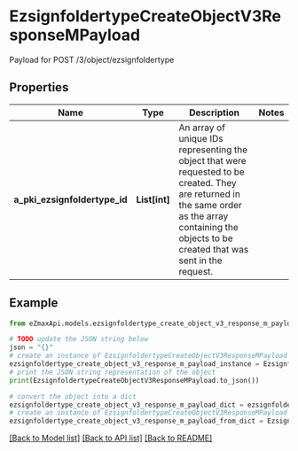 # EzsignfoldertypeCreateObjectV3ResponseMPayload

Payload for POST /3/object/ezsignfoldertype

## Properties

Name | Type | Description | Notes
------------ | ------------- | ------------- | -------------
**a_pki_ezsignfoldertype_id** | **List[int]** | An array of unique IDs representing the object that were requested to be created.  They are returned in the same order as the array containing the objects to be created that was sent in the request. | 

## Example

```python
from eZmaxApi.models.ezsignfoldertype_create_object_v3_response_m_payload import EzsignfoldertypeCreateObjectV3ResponseMPayload

# TODO update the JSON string below
json = "{}"
# create an instance of EzsignfoldertypeCreateObjectV3ResponseMPayload from a JSON string
ezsignfoldertype_create_object_v3_response_m_payload_instance = EzsignfoldertypeCreateObjectV3ResponseMPayload.from_json(json)
# print the JSON string representation of the object
print(EzsignfoldertypeCreateObjectV3ResponseMPayload.to_json())

# convert the object into a dict
ezsignfoldertype_create_object_v3_response_m_payload_dict = ezsignfoldertype_create_object_v3_response_m_payload_instance.to_dict()
# create an instance of EzsignfoldertypeCreateObjectV3ResponseMPayload from a dict
ezsignfoldertype_create_object_v3_response_m_payload_from_dict = EzsignfoldertypeCreateObjectV3ResponseMPayload.from_dict(ezsignfoldertype_create_object_v3_response_m_payload_dict)
```
[[Back to Model list]](../README.md#documentation-for-models) [[Back to API list]](../README.md#documentation-for-api-endpoints) [[Back to README]](../README.md)


